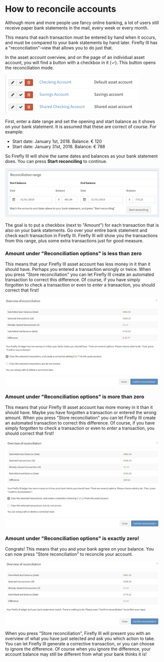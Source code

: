# How to reconcile accounts

Although more and more people use fancy online banking, a lot of users still receive paper bank statements in the mail, every week or every month.

This means that each transaction must be entered by hand when it occurs, and must be compared to your bank statements by hand later. Firefly III has a "reconciliation"-view that allows you to do just that.

In the asset account overview, and on the page of an individual asset account, you will find a button with a checkbox in it (✓). This button opens the reconciliation mode.

![The button is shown in your list of accounts](../../../images/how-to/firefly-iii/finances/reconcile-account-index.png)

First, enter a date range and set the opening and start balance as it shows on your bank statement. It is assumed that these are correct of course. For example:

* Start date: January 1st, 2018. Balance: € 120
* Start date: January 31st, 2018. Balance: € 788

So Firefly III will show the same dates and balances as your bank statement does. You can press **Start reconciling** to continue.

![These dates and amounts must match your bank statement.](../../../images/how-to/firefly-iii/finances/reconcile-set-amounts.png)

The goal is to put a checkbox (next to "Amount") for each transaction that is also on your bank statements. Go over your entire bank statement and check each transaction in Firefly III. Firefly III will show you the transactions from this range, plus some extra transactions just for good measure. 

### Amount under "Reconciliation options" is less than zero

This means that your Firefly III asset account has less money in it than it should have. Perhaps you entered a transaction wrongly or twice. When you press "Store reconciliation" you can let Firefly III create an automated transaction to correct this difference. Of course, if you have simply forgotten to check a transaction or even to *enter* a transaction, you should correct that first!

![When your account is too low on funds, you can allow Firefly III to create a corrective transaction.](../../../images/how-to/firefly-iii/finances/reconcile-negative-action.png)

### Amount under "Reconciliation options" is more than zero

This means that your Firefly III asset account has more money in it than it should have. Maybe you have forgotten a transaction or entered the wrong amount. When you press "Store reconciliation" you can let Firefly III create an automated transaction to correct this difference. Of course, if you have simply forgotten to check a transaction or even to *enter* a transaction, you should correct that first!

![When your account is too full, you can allow Firefly III to create a corrective transaction.](../../../images/how-to/firefly-iii/finances/reconcile-positive-action.png)

### Amount under "Reconciliation options" is exactly zero!

Congrats! This means that you and your bank agree on your balance. You can now press "Store reconciliation" to reconcile your account.

![When there is no mismatch between your bank statements and Firefly III, you don't need to do anything.](../../../images/how-to/firefly-iii/finances/reconcile-neutral-action.png)

When you press "Store reconciliation", Firefly III will present you with an overview of what you have just selected and ask you which action to take. You can let Firefly III generate a corrective transaction, or you can choose to ignore the difference. Of course when you ignore the difference, your account balance may still be different from what your bank thinks it is!

